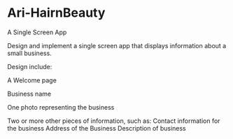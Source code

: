 # Ari-HairnBeauty
A Single Screen App

Design and implement a single screen app that displays information about a small business.

Design include:

A Welcome page

Business name

One photo representing the business

Two or more other pieces of information, such as:
Contact information for the business 
Address of the Business
Description of business

